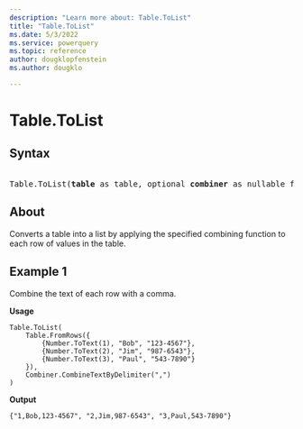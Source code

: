 ```yaml
---
description: "Learn more about: Table.ToList"
title: "Table.ToList"
ms.date: 5/3/2022
ms.service: powerquery
ms.topic: reference
author: dougklopfenstein
ms.author: dougklo

---
```

# Table.ToList

## Syntax

<pre> 
Table.ToList(<b>table</b> as table, optional <b>combiner</b> as nullable function) as list
</pre>
  
## About

Converts a table into a list by applying the specified combining function to each row of values in the table.

## Example 1

Combine the text of each row with a comma.

**Usage**

```powerquery-m
Table.ToList(
    Table.FromRows({
        {Number.ToText(1), "Bob", "123-4567"},
        {Number.ToText(2), "Jim", "987-6543"},
        {Number.ToText(3), "Paul", "543-7890"}
    }),
    Combiner.CombineTextByDelimiter(",")
)
```

**Output**

`{"1,Bob,123-4567", "2,Jim,987-6543", "3,Paul,543-7890"}`
